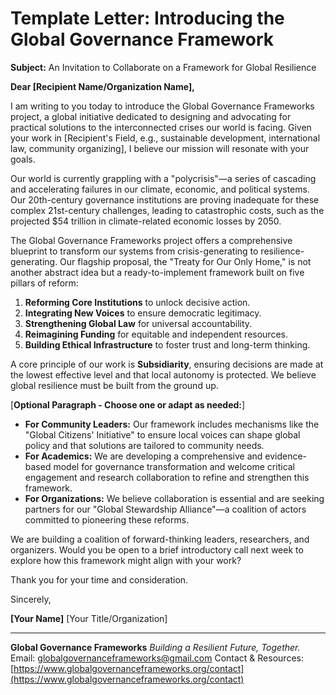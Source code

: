 # Template Letter: Introducing the Global Governance Framework

**Subject:** An Invitation to Collaborate on a Framework for Global Resilience

**Dear [Recipient Name/Organization Name],**

I am writing to you today to introduce the Global Governance Frameworks project, a global initiative dedicated to designing and advocating for practical solutions to the interconnected crises our world is facing. Given your work in [Recipient's Field, e.g., sustainable development, international law, community organizing], I believe our mission will resonate with your goals.

Our world is currently grappling with a "polycrisis"—a series of cascading and accelerating failures in our climate, economic, and political systems. Our 20th-century governance institutions are proving inadequate for these complex 21st-century challenges, leading to catastrophic costs, such as the projected $54 trillion in climate-related economic losses by 2050.

The Global Governance Frameworks project offers a comprehensive blueprint to transform our systems from crisis-generating to resilience-generating. Our flagship proposal, the "Treaty for Our Only Home," is not another abstract idea but a ready-to-implement framework built on five pillars of reform:

1.  **Reforming Core Institutions** to unlock decisive action.
2.  **Integrating New Voices** to ensure democratic legitimacy.
3.  **Strengthening Global Law** for universal accountability.
4.  **Reimagining Funding** for equitable and independent resources.
5.  **Building Ethical Infrastructure** to foster trust and long-term thinking.

A core principle of our work is **Subsidiarity**, ensuring decisions are made at the lowest effective level and that local autonomy is protected. We believe global resilience must be built from the ground up.

[**Optional Paragraph - Choose one or adapt as needed:**]

* **For Community Leaders:** Our framework includes mechanisms like the "Global Citizens' Initiative" to ensure local voices can shape global policy and that solutions are tailored to community needs.
* **For Academics:** We are developing a comprehensive and evidence-based model for governance transformation and welcome critical engagement and research collaboration to refine and strengthen this framework.
* **For Organizations:** We believe collaboration is essential and are seeking partners for our "Global Stewardship Alliance"—a coalition of actors committed to pioneering these reforms.

We are building a coalition of forward-thinking leaders, researchers, and organizers. Would you be open to a brief introductory call next week to explore how this framework might align with your work?

Thank you for your time and consideration.

Sincerely,

**[Your Name]**
[Your Title/Organization]

---
**Global Governance Frameworks**
*Building a Resilient Future, Together.*
Email: globalgovernanceframeworks@gmail.com
Contact & Resources: [https://www.globalgovernanceframeworks.org/contact](https://www.globalgovernanceframeworks.org/contact)
